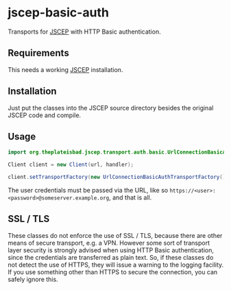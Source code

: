 # jscep-basic-auth
Transports for [JSCEP](https://github.com/jscep/jscep) with HTTP Basic authentication.

## Requirements

This needs a working [JSCEP](https://github.com/jscep/jscep) installation.

## Installation

Just put the classes into the JSCEP source directory besides the original JSCEP code and compile.

## Usage

```java
import org.theplateisbad.jscep.transport.auth.basic.UrlConnectionBasicAuthTransportFactory;

Client client = new Client(url, handler);

client.setTransportFactory(new UrlConnectionBasicAuthTransportFactory());
```

The user credentials must be passed via the URL, like so `https://<user>:<password>@someserver.example.org`, and that is all.

## SSL / TLS

These classes do not enforce the use of SSL / TLS, because there are other means of secure transport, e.g. a VPN. However some sort of transport layer security is strongly advised when using HTTP Basic authentication, since the credentials are transferred as plain text. So, if these classes do not detect the use of HTTPS, they will issue a warning to the logging facility. If you use something other than HTTPS to secure the connection, you can safely ignore this.